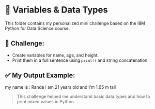 # 📌 Variables & Data Types

This folder contains my personalized mini challenge based on the IBM Python for Data Science course.

## 💪 Challenge:
- Create variables for name, age, and height.
- Print them in a full sentence using `print()` and string concatenation.

## ✅ My Output Example:
my name is : Randa I am 21 years old and  I'm 1.65 m tall

> This challenge helped me understand basic data types and how to print mixed values in Python.
